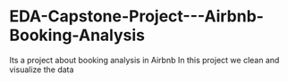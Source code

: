 # EDA-Capstone-Project---Airbnb-Booking-Analysis

Its a project about booking analysis in Airbnb 
In this project we clean and visualize the data 
